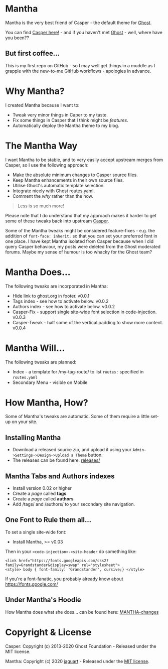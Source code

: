 # Mantha

Mantha is the very best friend of Casper - the default theme for [Ghost](https://github.com/tryghost/ghost/).

You can find [Casper here!](https://github.com/TryGhost/Casper/) - and if you haven't met [Ghost](https://github.com/tryghost/ghost/) - well, where have you been??

## But first coffee...

This is my first repo on GitHub - so I may well get things in a muddle as I grapple with the new-to-me GitHub workflows - apologies in advance.

# Why Mantha?

I created Mantha because I want to:
* Tweak very minor things in Caper to my taste.
* Fix some things in Casper that I think might be _features_.
* Automatically deploy the Mantha theme to my blog.

# The Mantha Way

I want Mantha to be stable, and to very easily accept upstream merges from Casper, so I use the following approach:
* Make the absolute minimum changes to Casper source files.
* Keep Mantha enhancements in their own source files.
* Utilise Ghost's automatic template selection.
* Integrate nicely with Ghost routes.yaml.
* Comment the _why_ rather than the how.

> Less is so much more!

Please note that I do understand that my approach makes it harder to get some of these tweaks back
into upstream [Casper](https://github.com/TryGhost/Casper/).

Some of the Mantha tweaks might be considered feature-fixes - e.g. the addition of ``font-face:
inherit;`` so that you can set your preferred font in one place. I have kept Mantha isolated
from Casper because when I did query Casper behaviour, my posts were deleted from the
Ghost moderated forums. Maybe my sense of humour is too whacky for the Ghost team?

# Mantha Does...

The following tweaks are incorporated in Mantha:
* Hide link to ghost.org in footer.  v0.0.1
* Tags index - see how to activate below. v0.0.2
* Authors index - see how to activate below. v0.0.2
* Casper-Fix - support single site-wide font selection in code-injection. v0.0.3
* Casper-Tweak - half some of the vertical padding to show more content. v0.0.4

# Mantha Will...

The following tweaks are planned:
* Index - a template for /my-tag-route/ to list ``routes:`` specified in ``routes.yaml``
* Secondary Menu - visible on Mobile

# How Mantha, How?

Some of Mantha's tweaks are automatic. Some of them require a little set-up on your site.

## Installing Mantha
* Download a released source zip, and upload it using your `Admin->Settings->Design->Upload a Theme` button.
* The releases can be found here: [releases/](https://github.com/jaguart/mantha/releases)

## Mantha Tabs and Authors indexes
* Install version 0.02 or higher
* Create a _page_ called **tags**
* Create a _page_ called **authors**
* Add /tags/ and /authors/ to your secondary site navigation.

## One Font to Rule them all...

To set a single site-wide font:

* Install Mantha, >= v0.03

Then in your `<code-injection>->site-header` do something like:
```
<link href="https://fonts.googleapis.com/css2?family=Grandstander&display=swap" rel="stylesheet">
<style> body { font-family: 'Grandstander', cursive;} </style>
```

If you're a font-fanatic, you probably already know about https://fonts.google.com/

## Under Mantha's Hoodie

How Mantha does what she does... can be found here: [MANTHA-changes](MANTHA-changes.md)

# Copyright & License

Casper: Copyright (c) 2013-2020 Ghost Foundation - Released under the MIT license.

Mantha: Copyright (c) 2020 [jaguart](https://github.com/jaguart) - Released under the [MIT license](LICENSE).
